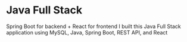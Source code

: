 # Java Full Stack
Spring Boot for backend + React for frontend
I built this Java Full Stack application using MySQL, Java, Spring Boot, REST API, and React
